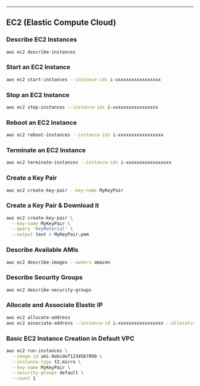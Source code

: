 ---

##  **EC2 (Elastic Compute Cloud)**

###  Describe EC2 Instances

```bash
aws ec2 describe-instances
```

###  Start an EC2 Instance

```bash
aws ec2 start-instances --instance-ids i-xxxxxxxxxxxxxxxxx
```

###  Stop an EC2 Instance

```bash
aws ec2 stop-instances --instance-ids i-xxxxxxxxxxxxxxxxx
```

###  Reboot an EC2 Instance

```bash
aws ec2 reboot-instances --instance-ids i-xxxxxxxxxxxxxxxxx
```

###  Terminate an EC2 Instance

```bash
aws ec2 terminate-instances --instance-ids i-xxxxxxxxxxxxxxxxx
```

###  Create a Key Pair

```bash
aws ec2 create-key-pair --key-name MyKeyPair
```

###  Create a Key Pair & Download it

```bash
aws ec2 create-key-pair \
  --key-name MyKeyPair \
  --query 'KeyMaterial' \
  --output text > MyKeyPair.pem
```

###  Describe Available AMIs

```bash
aws ec2 describe-images --owners amazon
```

###  Describe Security Groups

```bash
aws ec2 describe-security-groups
```

###  Allocate and Associate Elastic IP

```bash
aws ec2 allocate-address
aws ec2 associate-address --instance-id i-xxxxxxxxxxxxxxxxx --allocation-id eipalloc-xxxxxxxx
```

### Basic EC2 Instance Creation in Default VPC

```bash
aws ec2 run-instances \
  --image-id ami-0abcdef1234567890 \
  --instance-type t2.micro \
  --key-name MyKeyPair \
  --security-groups default \
  --count 1
```
